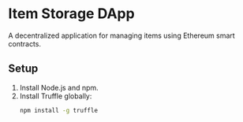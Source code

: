 # Item Storage DApp

A decentralized application for managing items using Ethereum smart contracts.

## Setup

1. Install Node.js and npm.
2. Install Truffle globally:
   ```bash
   npm install -g truffle
